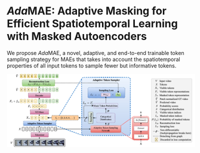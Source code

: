 # *Ada*MAE: Adaptive Masking for Efficient Spatiotemporal Learning with Masked Autoencoders

We propose *Ada*MAE, a novel, adaptive, and end-to-end trainable token sampling strategy for MAEs that takes into account the spatiotemporal properties of all input tokens to sample fewer but informative tokens.

![intro-fig](figs/adamae-intro-fig.jpeg)







